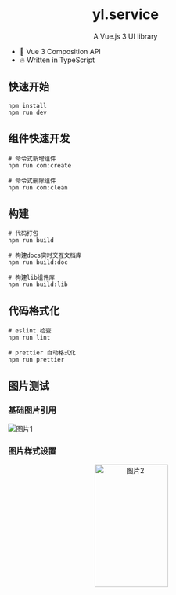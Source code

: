 <h1 style="width:50vw; text-align:center;">yl.service</h1>

<p align="center" style="width:50vw;">A Vue.js 3 UI library</p>

*   💪 Vue 3 Composition API
*   🔥 Written in TypeScript

## 快速开始

    npm install
    npm run dev

## 组件快速开发

    # 命令式新增组件
    npm run com:create

    # 命令式删除组件
    npm run com:clean

## 构建

    # 代码打包
    npm run build

    # 构建docs实时交互文档库
    npm run build:doc

    # 构建lib组件库
    npm run build:lib

## 代码格式化

    # eslint 检查
    npm run lint

    # prettier 自动格式化
    npm run prettier

## 图片测试

### 基础图片引用
![图片1](https://raw.githubusercontent.com/YuNiling/images/main/img1.jpg?token=GHSAT0AAAAAAB4DDDTR5KPFT3Q4DYYOQIL2Y4ZGJLQ)

### 图片样式设置
<center>
<img src="https://raw.githubusercontent.com/YuNiling/images/main/image1.jpeg?token=GHSAT0AAAAAAB4DDDTRZFGOK3YGSRHKXIDIY4ZGKBQ" width="150" height="250" alt="图片2">
</center>
